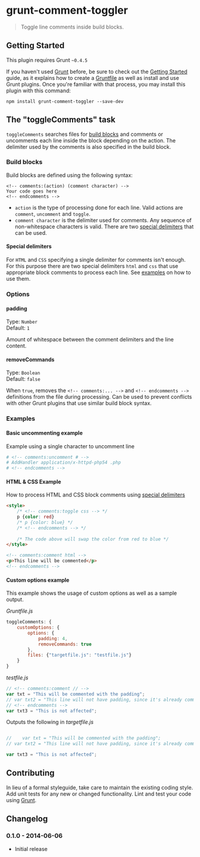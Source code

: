 # grunt-comment-toggler

> Toggle line comments inside build blocks.

## Getting Started
This plugin requires Grunt `~0.4.5`

If you haven't used [Grunt](http://gruntjs.com/) before, be sure to check out
the [Getting Started](http://gruntjs.com/getting-started) guide, as it explains
how to create a [Gruntfile](http://gruntjs.com/sample-gruntfile) as well as
install and use Grunt plugins. Once you're familiar with that process, you may
install this plugin with this command:

```shell
npm install grunt-comment-toggler --save-dev
```

## The "toggleComments" task
`toggleComments` searches files for [build blocks](#build-blocks) and comments
or uncomments each line inside the block depending on the action. The delimiter
used by the comments is also specified in the build block.

### Build blocks
Build blocks are defined using the following syntax:
```
<!-- comments:(action) (comment character) -->
Your code goes here
<!-- endcomments -->
```
- `action` is the type of processing done for each line. Valid actions are
`comment`, `uncomment` and `toggle`.
- `comment character` is the delimiter used for comments. Any sequence of
non-whitespace characters is valid. There are two
[special delimiters](#special-delimiters) that can be used.

#### Special delimiters
For `HTML` and `CSS` specifying a single delimiter for comments isn't enough.
For this purpose there are two special delimiters `html` and `css` that use
appropriate block comments to process each line. See [examples](#examples) on
how to use them.

### Options
#### padding
Type: `Number`  
Default: `1`

Amount of whitespace between the comment delimiters and the line content.

#### removeCommands
Type: `Boolean`  
Default: `false`

When `true`, removes the `<!-- comments:... -->` and `<!-- endcomments -->`
definitions from the file during processing. Can be used to prevent conflicts
with other Grunt plugins that use similar build block syntax.

### Examples
#### Basic uncommenting example
Example using a single character to uncomment line
```apache
# <!-- comments:uncomment # -->
# AddHandler application/x-httpd-php54 .php
# <!-- endcomments -->
```

#### HTML & CSS Example
How to process HTML and CSS block comments using
[special delimiters](#special-delimiters)
```html
<style>
    /* <!-- comments:toggle css --> */
    p {color: red}
    /* p {color: blue} */
    /* <!-- endcomments --> */
    
    /* The code above will swap the color from red to blue */
</style>

<!-- comments:comment html -->
<p>This line will be commented</p>
<!-- endcomments -->
```

#### Custom options example
This example shows the usage of custom options as well as a sample output.

*Gruntfile.js*
```js
toggleComments: {
    customOptions: {
        options: {
            padding: 4,
            removeCommands: true
        },
        files: {"targetfile.js": "testfile.js"}
    }
}
```

*testfile.js*
```js
// <!-- comments:comment // -->
var txt = "This will be commented with the padding";
// var txt2 = "This line will not have padding, since it's already commented";
// <!-- endcomments -->
var txt3 = "This is not affected";
```

Outputs the following in *targetfile.js*
```js

//    var txt = "This will be commented with the padding";
// var txt2 = "This line will not have padding, since it's already commented";

var txt3 = "This is not affected";
```

## Contributing
In lieu of a formal styleguide, take care to maintain the existing coding style.
Add unit tests for any new or changed functionality. Lint and test your code
using [Grunt](http://gruntjs.com/).

## Changelog
### 0.1.0 - 2014-06-06
- Initial release